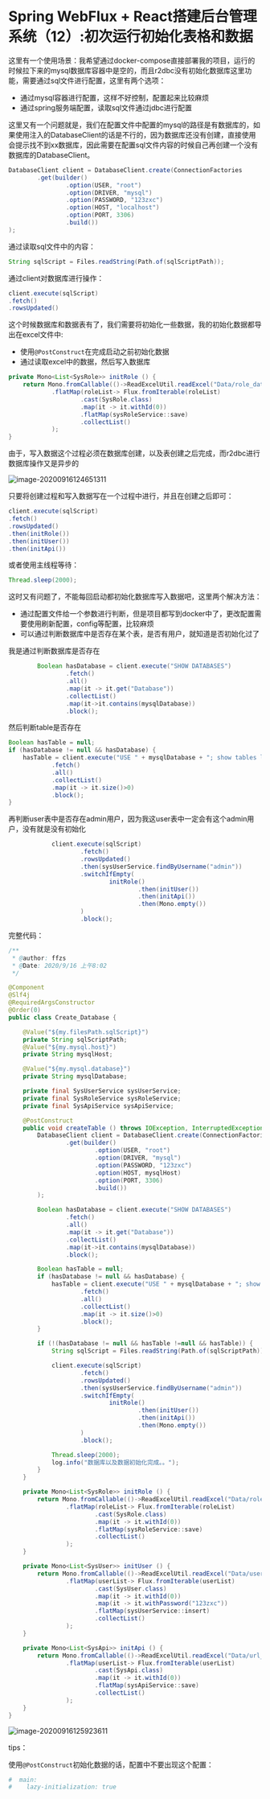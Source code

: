 # Spring WebFlux + React搭建后台管理系统（12）:初次运行初始化表格和数据



这里有一个使用场景：我希望通过docker-compose直接部署我的项目，运行的时候拉下来的mysql数据库容器中是空的，而且r2dbc没有初始化数据库这里功能，需要通过sql文件进行配置，这里有两个选项：

+ 通过mysql容器进行配置，这样不好控制，配置起来比较麻烦
+ 通过spring服务端配置，读取sql文件通过jdbc进行配置

这里又有一个问题就是，我们在配置文件中配置的mysql的路径是有数据库的，如果使用注入的DatabaseClient的话是不行的，因为数据库还没有创建，直接使用会提示找不到xx数据库，因此需要在配置sql文件内容的时候自己再创建一个没有数据库的DatabaseClient。

```java
DatabaseClient client = DatabaseClient.create(ConnectionFactories
        .get(builder()
                .option(USER, "root")
                .option(DRIVER, "mysql")
                .option(PASSWORD, "123zxc")
                .option(HOST, "localhost")
                .option(PORT, 3306)
                .build())
);
```

通过读取sql文件中的内容：

```java
String sqlScript = Files.readString(Path.of(sqlScriptPath));
```

通过client对数据库进行操作：

```java
client.execute(sqlScript)
.fetch()
.rowsUpdated()
```

这个时候数据库和数据表有了，我们需要将初始化一些数据，我的初始化数据都导出在excel文件中:

+ 使用`@PostConstruct`在完成启动之前初始化数据
+ 通过读取excel中的数据，然后写入数据库

```java
private Mono<List<SysRole>> initRole () {
    return Mono.fromCallable(()->ReadExcelUtil.readExcel("Data/role_data.xlsx", 0, SysRole.class))
            .flatMap(roleList-> Flux.fromIterable(roleList)
                    .cast(SysRole.class)
                    .map(it -> it.withId(0))
                    .flatMap(sysRoleService::save)
                    .collectList()
            );
}
```

由于，写入数据这个过程必须在数据库创建，以及表创建之后完成，而r2dbc进行数据库操作又是异步的

![image-20200916124651311](README.assets/image-20200916124651311.png)

只要将创建过程和写入数据写在一个过程中进行，并且在创建之后即可：

```java
client.execute(sqlScript)
.fetch()
.rowsUpdated()
.then(initRole())
.then(initUser())
.then(initApi())
```

或者使用主线程等待：

```java
Thread.sleep(2000);
```

这时又有问题了，不能每回启动都初始化数据库写入数据吧，这里两个解决方法：

+ 通过配置文件给一个参数进行判断，但是项目都写到docker中了，更改配置需要使用刷新配置，config等配置，比较麻烦
+ 可以通过判断数据库中是否存在某个表，是否有用户，就知道是否初始化过了

我是通过判断数据库是否存在

```java
        Boolean hasDatabase = client.execute("SHOW DATABASES")
                .fetch()
                .all()
                .map(it -> it.get("Database"))
                .collectList()
                .map(it->it.contains(mysqlDatabase))
                .block();
```

然后判断table是否存在

```java
Boolean hasTable = null;
if (hasDatabase != null && hasDatabase) {
    hasTable = client.execute("USE " + mysqlDatabase + "; show tables like 'sys_user'")
            .fetch()
            .all()
            .collectList()
            .map(it -> it.size()>0)
            .block();
}
```

再判断user表中是否存在admin用户，因为我这user表中一定会有这个admin用户，没有就是没有初始化

```java
            client.execute(sqlScript)
                    .fetch()
                    .rowsUpdated()
                    .then(sysUserService.findByUsername("admin"))
                    .switchIfEmpty(
                            initRole()
                                    .then(initUser())
                                    .then(initApi())
                                    .then(Mono.empty())
                    )
                    .block();
```

完整代码：

```java
/**
 * @author: ffzs
 * @Date: 2020/9/16 上午8:02
 */

@Component
@Slf4j
@RequiredArgsConstructor
@Order(0)
public class Create_Database {

    @Value("${my.filesPath.sqlScript}")
    private String sqlScriptPath;
    @Value("${my.mysql.host}")
    private String mysqlHost;

    @Value("${my.mysql.database}")
    private String mysqlDatabase;

    private final SysUserService sysUserService;
    private final SysRoleService sysRoleService;
    private final SysApiService sysApiService;

    @PostConstruct
    public void createTable () throws IOException, InterruptedException {
        DatabaseClient client = DatabaseClient.create(ConnectionFactories
                .get(builder()
                        .option(USER, "root")
                        .option(DRIVER, "mysql")
                        .option(PASSWORD, "123zxc")
                        .option(HOST, mysqlHost)
                        .option(PORT, 3306)
                        .build())
        );

        Boolean hasDatabase = client.execute("SHOW DATABASES")
                .fetch()
                .all()
                .map(it -> it.get("Database"))
                .collectList()
                .map(it->it.contains(mysqlDatabase))
                .block();

        Boolean hasTable = null;
        if (hasDatabase != null && hasDatabase) {
            hasTable = client.execute("USE " + mysqlDatabase + "; show tables like 'sys_user'")
                    .fetch()
                    .all()
                    .collectList()
                    .map(it -> it.size()>0)
                    .block();
        }

        if (!(hasDatabase != null && hasTable !=null && hasTable)) {
            String sqlScript = Files.readString(Path.of(sqlScriptPath));

            client.execute(sqlScript)
                    .fetch()
                    .rowsUpdated()
                    .then(sysUserService.findByUsername("admin"))
                    .switchIfEmpty(
                            initRole()
                                    .then(initUser())
                                    .then(initApi())
                                    .then(Mono.empty())
                    )
                    .block();

            Thread.sleep(2000);
            log.info("数据库以及数据初始化完成。。");
        }
    }

    private Mono<List<SysRole>> initRole () {
        return Mono.fromCallable(()->ReadExcelUtil.readExcel("Data/role_data.xlsx", 0, SysRole.class))
                .flatMap(roleList-> Flux.fromIterable(roleList)
                        .cast(SysRole.class)
                        .map(it -> it.withId(0))
                        .flatMap(sysRoleService::save)
                        .collectList()
                );
    }

    private Mono<List<SysUser>> initUser () {
        return Mono.fromCallable(()->ReadExcelUtil.readExcel("Data/user_data.xlsx", 0, SysUser.class))
                .flatMap(userList-> Flux.fromIterable(userList)
                        .cast(SysUser.class)
                        .map(it -> it.withId(0))
                        .map(it -> it.withPassword("123zxc"))
                        .flatMap(sysUserService::insert)
                        .collectList()
                );
    }

    private Mono<List<SysApi>> initApi () {
        return Mono.fromCallable(()->ReadExcelUtil.readExcel("Data/url_data.xlsx", 0, SysApi.class))
                .flatMap(userList-> Flux.fromIterable(userList)
                        .cast(SysApi.class)
                        .map(it -> it.withId(0))
                        .flatMap(sysApiService::save)
                        .collectList()
                );
    }
}
```

![image-20200916125923611](README.assets/image-20200916125923611.png)

tips：

使用`@PostConstruct`初始化数据的话，配置中不要出现这个配置：

```yaml
#  main:
#    lazy-initialization: true
```

